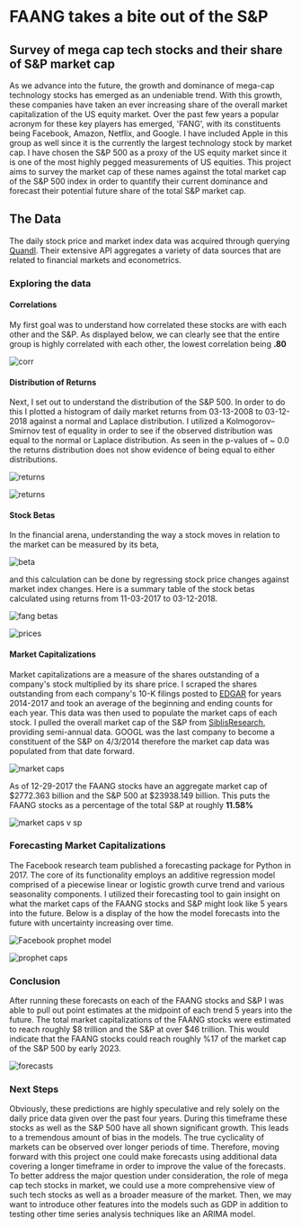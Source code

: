 # FAANG takes a bite out of the S&P
## Survey of mega cap tech stocks and their share of S&amp;P market cap

  As we advance into the future, the growth and dominance of mega-cap technology stocks has emerged as an undeniable trend. With this growth,  these companies have taken an ever increasing share of the overall market capitalization of the US equity market. Over the past few years a popular acronym for these key players has emerged, 'FANG', with its constituents being Facebook, Amazon, Netflix, and Google. I have included Apple in this group as well since it is the currently the largest technology stock by market cap. I have chosen the S&P 500 as a proxy of the US equity market since it is one of the most highly pegged measurements of US equities. This project aims to survey the market cap of these names against the total market cap of the S&P 500 index in order to quantify their current dominance and forecast their potential future share of the total S&P market cap.

## The Data
  The daily stock price and market index data was acquired through querying [Quandl](www.quandl.com). Their extensive API aggregates a variety of data sources that are related to financial markets and econometrics.  
### Exploring the data

#### Correlations
  My first goal was to understand how correlated these stocks are with each other and the S&P. As displayed below, we can clearly see that the entire group is highly correlated with each other, the lowest correlation being **.80**

  ![corr](/images/correlation.png)
#### Distribution of Returns
  Next, I set out to understand the distribution of the S&P 500. In order to do this I plotted a histogram of daily market returns from 03-13-2008 to 03-12-2018 against a normal and Laplace distribution. I utilized a Kolmogorov–Smirnov test of equality in order to see if the observed distribution was equal to the normal or Laplace distribution. As seen in the p-values of ~ 0.0 the returns distribution does not show evidence of being equal to either distributions.  

  ![returns](/images/normal.png)

  ![returns](/images/laplace.png)

#### Stock Betas
  In the financial arena, understanding the way a stock moves in relation to the market can be measured by its beta,

  ![beta](/images/beta.svg)

  and this calculation can be done by regressing stock price changes against market index changes. Here is a summary table of the stock betas calculated using returns from 11-03-2017 to 03-12-2018.

  ![fang betas](/images/fangbetas.png)

  ![prices](/images/prices.png)

#### Market Capitalizations
  Market capitalizations are a measure of the shares outstanding of a company's stock multiplied by its share price. I scraped the shares outstanding from each company's 10-K filings posted to [EDGAR](https://www.sec.gov/edgar/searchedgar/companysearch.html) for years 2014-2017 and took an average of the beginning and ending counts for each year. This data was then used to populate the market caps of each stock. I pulled the overall market cap of the S&P from [SiblisResearch](http://siblisresearch.com/data/total-market-cap-sp-500/), providing semi-annual data. GOOGL was the last company to become a constituent of the S&P on 4/3/2014 therefore the market cap data was populated from that date forward.

  ![market caps](/images/fangcaps.png)

  As of 12-29-2017 the FAANG stocks have an aggregate market cap of $2772.363 billion and the S&P 500 at $23938.149 billion. This puts the FAANG stocks as a percentage of the total S&P at roughly **11.58%**

  ![market caps v sp](/images/fangbar.png)

### Forecasting Market Capitalizations

  The Facebook research team published a forecasting package for Python in 2017. The core of its functionality employs an additive regression model comprised of a piecewise linear or logistic growth curve trend and various seasonality components. I utilized their forecasting tool to gain insight on what the market caps of the FAANG stocks and S&P might look like 5 years into the future. Below is a display of the how the model forecasts into the future with uncertainty increasing over time.

  ![Facebook prophet model](/images/fbprophet.png)

  ![prophet caps](/images/fangproph.png)



### Conclusion
  After running these forecasts on each of the FAANG stocks and S&P I was able to pull out point estimates at the midpoint of each trend 5 years into the future. The total market capitalizations of the FAANG stocks were estimated to reach roughly $8 trillion and the S&P at over $46 trillion. This would indicate that the FAANG stocks could reach roughly %17 of the market cap of the S&P 500 by early 2023.  

  ![forecasts](/images/finalforecast.png)


### Next Steps

  Obviously, these predictions are highly speculative and rely solely on the daily price data given over the past four years. During this timeframe these stocks as well as the S&P 500 have all shown significant growth. This leads to a tremendous amount of bias in the models. The true cyclicality of markets can be observed over longer periods of time. Therefore, moving forward with this project one could make forecasts using additional data covering a longer timeframe in order to improve the value of the forecasts. To better address the major question under consideration, the role of mega cap tech stocks in market, we could use a more comprehensive view of such tech stocks as well as a broader measure of the market. Then, we may want to introduce other features into the models such as GDP in addition to testing other time series analysis techniques like an ARIMA model.       
